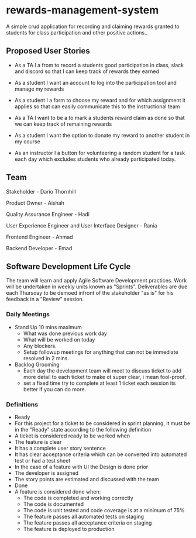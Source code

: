 # rewards-management-system
A simple crud application for recording and claiming rewards granted to students for class participation and other positive actions..

## Proposed User Stories

- As a TA I a from to record a students good participation in class, slack and discord so that I can keep track of rewards they earned

- As a student I want an account to log into the participation tool and manage my rewards

- As a student I a form to choose my reward and for which assignment it applies so that can easily communicate this to the instructional team

- As a TA I want to be a to mark a students reward claim as done so that we can keep track of remaining rewards

- As a student I want the option to donate my reward to another student in my course

- As an instructor I a button for volunteering a random student for a task each day which excludes students who already participated today.

## Team

Stakeholder - Dario Thornhill

Product Owner - Aishah

Quality Assurance Engineer - Hadi

User Experience Engineer and User Interface Designer - Rania

Frontend Engineer - Ahmad

Backend Developer - Emad

## Software Development Life Cycle

The team will learn and apply Agile Software Development practices. 
Work will be undertaken in weekly units known as "Sprints". 
Deliverables are due each Thursday to be demoed infront of the stakeholder "as is" for his feedback in a "Review" session. 
### Daily Meetings 
- Stand Up 10 mins maximum
  - What was done previous work day
  - What will be worked on today
  - Any blockers. 
  - Setup followup meetings for anything that can not be immediate resolved in 2 mins.
- Backlog Grooming
  - Each day the development team will meet to discuss ticket to add more detail to each ticket to make ot super clear, i mean fool-proof.
  - set a fixed time try to complete at least 1 ticket each session its better if you can do more.

### Definitions
- Ready
 - For this project for a ticket to be considered in sprint planning, it must be in the "Ready" state according to the following definition
 - A ticket is considered ready to be worked when
  - The feature is clear
  - It has a complete user story sentence
  - It has clear acceptance criteria which can be converted into automated test or had a test sheet
  - In the case of a feature with UI the Design is done prior
  - The developer is assigned
  - The story points are estimated and discussed with the team
- Done
- A feature is considered done when:
  - The code is completed and working correctly 
  - The code is documented
  - The code is unit tested and code coverage is at a minimum of 75% 
  - The feature passes all automated tests on staging
  - The feature passes all acceptance criteria on staging
  - The feature is deployed to production
